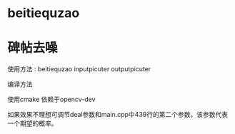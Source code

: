 beitiequzao
===========

碑帖去噪
===========

使用方法
:
beitiequzao inputpicuter outputpicuter

编译方法

使用cmake 依赖于opencv-dev

如果效果不理想可调节deal参数和main.cpp中439行的第二个参数，该参数代表一个期望的概率。
